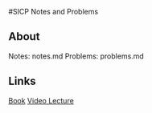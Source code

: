 #SICP Notes and Problems

## About
Notes: notes.md
Problems: problems.md

## Links
[Book](https://mitpress.mit.edu/sites/default/files/sicp/full-text/book/book-Z-H-10.html#%_sec_1.1)
[Video Lecture](https://archive.org/details/ucberkeley_webcast_zmYqShvVDh4)
